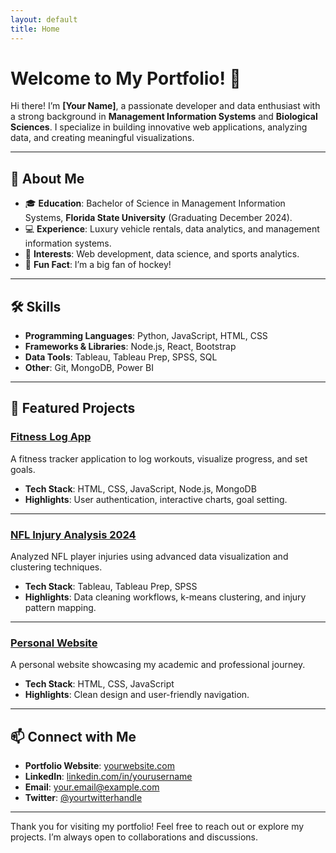 ```yaml
---
layout: default
title: Home
---
```


# Welcome to My Portfolio! 👋

Hi there! I’m **[Your Name]**, a passionate developer and data enthusiast with a strong background in **Management Information Systems** and **Biological Sciences**. I specialize in building innovative web applications, analyzing data, and creating meaningful visualizations.

---

## 🚀 About Me

- 🎓 **Education**: Bachelor of Science in Management Information Systems, **Florida State University** (Graduating December 2024).
- 💻 **Experience**: Luxury vehicle rentals, data analytics, and management information systems.
- 🌱 **Interests**: Web development, data science, and sports analytics.
- 🏒 **Fun Fact**: I’m a big fan of hockey!

---

## 🛠️ Skills

- **Programming Languages**: Python, JavaScript, HTML, CSS
- **Frameworks & Libraries**: Node.js, React, Bootstrap
- **Data Tools**: Tableau, Tableau Prep, SPSS, SQL
- **Other**: Git, MongoDB, Power BI

---

## 📂 Featured Projects

### [Fitness Log App](https://github.com/yourusername/fitness-log-app)
A fitness tracker application to log workouts, visualize progress, and set goals.  
- **Tech Stack**: HTML, CSS, JavaScript, Node.js, MongoDB  
- **Highlights**: User authentication, interactive charts, goal setting.

---

### [NFL Injury Analysis 2024](https://github.com/yourusername/nfl-injury-analysis)
Analyzed NFL player injuries using advanced data visualization and clustering techniques.  
- **Tech Stack**: Tableau, Tableau Prep, SPSS  
- **Highlights**: Data cleaning workflows, k-means clustering, and injury pattern mapping.

---

### [Personal Website](https://github.com/yourusername/personal-website)
A personal website showcasing my academic and professional journey.  
- **Tech Stack**: HTML, CSS, JavaScript  
- **Highlights**: Clean design and user-friendly navigation.

---

## 📫 Connect with Me

- **Portfolio Website**: [yourwebsite.com](https://yourwebsite.com)
- **LinkedIn**: [linkedin.com/in/yourusername](https://linkedin.com/in/yourusername)
- **Email**: your.email@example.com
- **Twitter**: [@yourtwitterhandle](https://twitter.com/yourtwitterhandle)

---

Thank you for visiting my portfolio! Feel free to reach out or explore my projects. I’m always open to collaborations and discussions.

